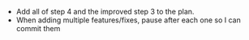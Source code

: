 - Add all of step 4 and the improved step 3 to the plan.
- When adding multiple features/fixes, pause after each one so I can commit them